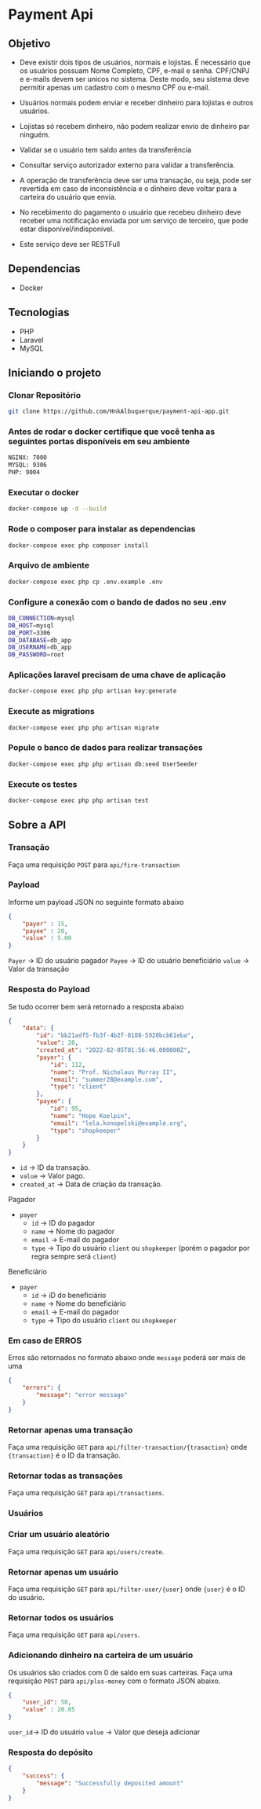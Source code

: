 # Payment Api

## Objetivo

- Deve existir dois tipos de usuários, normais e lojistas. É necessário que os usuários possuam Nome Completo, CPF, e-mail
e senha. CPF/CNPJ e e-mails devem ser unicos no sistema. Deste modo, seu sistema deve permitir apenas um cadastro com o mesmo CPF ou
e-mail.

- Usuários normais podem enviar e receber dinheiro para lojistas e outros usuários.

- Lojistas só recebem dinheiro, não podem realizar envio de dinheiro par ninguém.

- Validar se o usuário tem saldo antes da transferência

- Consultar serviço autorizador externo para validar a transferência.

- A operação de transferência deve ser uma transação, ou seja, pode ser revertida em caso de inconsistência e o dinheiro deve voltar
para a carteira do usuário que envia.

- No recebimento do pagamento o usuário que recebeu dinheiro deve receber uma notificação enviada por um serviço de terceiro,
que pode estar disponível/indisponível.

- Este serviço deve ser RESTFull

## Dependencias
- Docker

## Tecnologias
- PHP
- Laravel
- MySQL

## Iniciando o projeto

### Clonar Repositório
```bash
git clone https://github.com/HnkAlbuquerque/payment-api-app.git
```

### Antes de rodar o docker certifique que você tenha as seguintes portas disponíveis em seu ambiente
```bash
NGINX: 7000
MYSQL: 9306
PHP: 9004
```

### Executar o docker
```bash
docker-compose up -d --build
```

### Rode o composer para instalar as dependencias
```bash
docker-compose exec php composer install
```

### Arquivo de ambiente
```bash
docker-compose exec php cp .env.example .env
```

### Configure a conexão com o bando de dados no seu .env
```bash
DB_CONNECTION=mysql
DB_HOST=mysql
DB_PORT=3306
DB_DATABASE=db_app
DB_USERNAME=db_app
DB_PASSWORD=root
```

### Aplicações laravel precisam de uma chave de aplicação
```bash
docker-compose exec php php artisan key:generate
```

### Execute as migrations
```bash
docker-compose exec php php artisan migrate
```

### Popule o banco de dados para realizar transações
```bash
docker-compose exec php php artisan db:seed UserSeeder
```

### Execute os testes
```bash
docker-compose exec php php artisan test
```

## Sobre a API
### Transação
Faça uma requisição `POST` para `api/fire-transaction`

### Payload 

Informe um payload JSON no seguinte formato abaixo
```json
{
    "payer" : 15,
    "payee" : 20,
    "value" : 5.00
}
```
`Payer` -> ID do usuário pagador
`Payee` -> ID do usuário beneficiário
`value` -> Valor da transação

### Resposta do Payload
Se tudo ocorrer bem será retornado a resposta abaixo
```json
{
    "data": {
        "id": "bb21adf5-fb3f-4b2f-8108-5920bcb61eba",
        "value": 20,
        "created_at": "2022-02-05T01:56:46.000000Z",
        "payer": {
            "id": 112,
            "name": "Prof. Nicholaus Murray II",
            "email": "summer28@example.com",
            "type": "client"
        },
        "payee": {
            "id": 95,
            "name": "Hope Koelpin",
            "email": "lela.konopelski@example.org",
            "type": "shopkeeper"
        }
    }
}
```

- `id` -> ID da transação.
- `value` -> Valor pago.
- `created_at` -> Data de criação da transação.

Pagador
- `payer`
  - `id` -> ID do pagador
  - `name` -> Nome do pagador
  - `email` -> E-mail do pagador
  - `type` -> Tipo do usuário `client` ou `shopkeeper` (porém o pagador por regra sempre será `client`)

Beneficiário
- `payer`
  - `id` -> iD do beneficiário
  - `name` -> Nome do beneficiário
  - `email` -> E-mail do pagador
  - `type` -> Tipo do usuário `client` ou `shopkeeper`

### Em caso de ERROS
Erros são retornados no formato abaixo onde `message` poderá ser mais de uma
```json
{
    "errors": {
        "message": "error message"
    }
}
```

### Retornar apenas uma transação
Faça uma requisição `GET` para `api/filter-transaction/{trasaction}` onde `{transaction}` é o ID da transação.

### Retornar todas as transações
Faça uma requisição `GET` para `api/transactions`.

### Usuários
### Criar um usuário aleatório
Faça uma requisição `GET` para `api/users/create`.

### Retornar apenas um usuário
Faça uma requisição `GET` para `api/filter-user/{user}` onde `{user}` é o ID do usuário.

### Retornar todos os usuários
Faça uma requisição `GET` para `api/users`.

### Adicionando dinheiro na carteira de um usuário
Os usuários são criados com 0 de saldo em suas carteiras.
Faça uma requisição `POST` para `api/plus-money` com o formato JSON abaixo.
```json
{
    "user_id": 50,
    "value" : 20.05
}
```

`user_id`-> ID do usuário
`value` -> Valor que deseja adicionar

### Resposta do depósito
```json
{
    "success": {
        "message": "Successfully deposited amount"
    }
}
```

